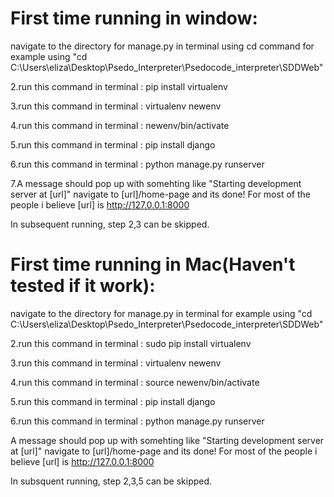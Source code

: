# First time running in window:
navigate to the directory for manage.py in terminal using cd command
for example using "cd C:\Users\eliza\Desktop\Psedo_Interpreter\Psedocode_interpreter\SDDWeb"

2.run this command in terminal : pip install virtualenv

3.run this command in terminal : virtualenv newenv

4.run this command in terminal : newenv/bin/activate

5.run this command in terminal : pip install django

6.run this command in terminal : python manage.py runserver

7.A message should pop up with somehting like "Starting development server at [url]"
 navigate to [url]/home-page and its done! For most of the people i believe [url] is http://127.0.0.1:8000

In subsequent running, step 2,3 can be skipped.

# **First time running in Mac(Haven't tested if it work):** 

navigate to the directory for manage.py in terminal
for example using "cd C:\Users\eliza\Desktop\Psedo_Interpreter\Psedocode_interpreter\SDDWeb"

2.run this command in terminal : sudo pip install virtualenv

3.run this command in terminal : virtualenv newenv

4.run this command in terminal : source newenv/bin/activate

5.run this command in terminal : pip install django

6.run this command in terminal : python manage.py runserver

A message should pop up with somehting like "Starting development server at [url]"
 navigate to [url]/home-page and its done! For most of the people i believe [url] is http://127.0.0.1:8000

In subsquent running, step 2,3,5 can be skipped.

